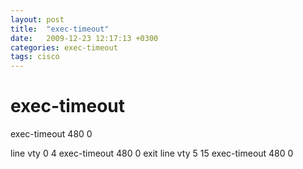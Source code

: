 ```yaml
---
layout: post
title:  "exec-timeout"
date:   2009-12-23 12:17:13 +0300
categories: exec-timeout
tags: cisco
---
```


# exec-timeout
exec-timeout 480 0


line vty 0 4
  exec-timeout 480 0
 exit
line vty 5 15
  exec-timeout 480 0
 
